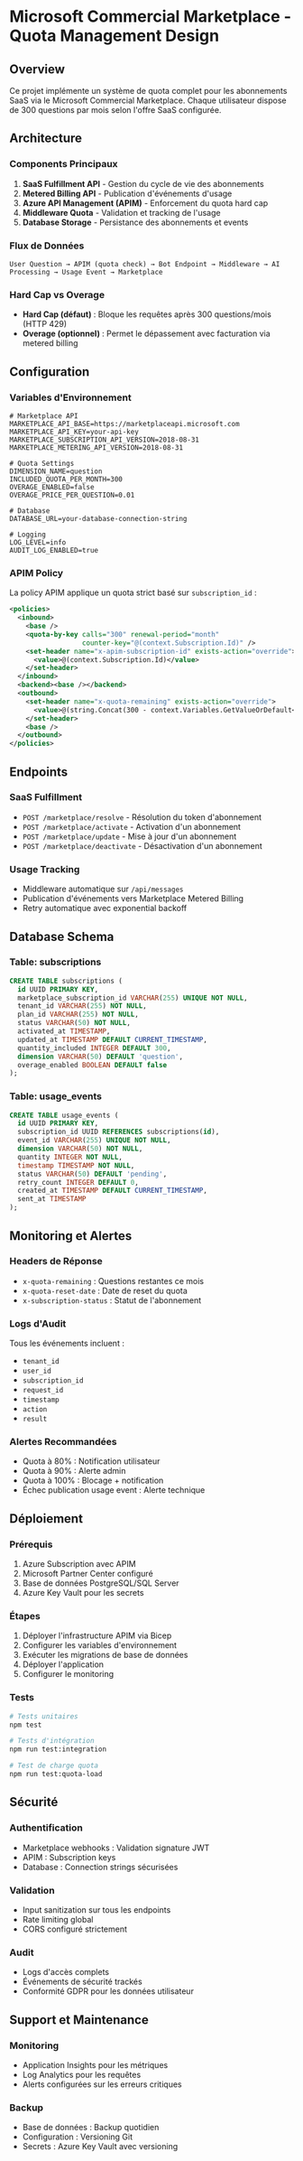# Microsoft Commercial Marketplace - Quota Management Design

## Overview

Ce projet implémente un système de quota complet pour les abonnements SaaS via le Microsoft Commercial Marketplace. Chaque utilisateur dispose de 300 questions par mois selon l'offre SaaS configurée.

## Architecture

### Components Principaux

1. **SaaS Fulfillment API** - Gestion du cycle de vie des abonnements
2. **Metered Billing API** - Publication d'événements d'usage
3. **Azure API Management (APIM)** - Enforcement du quota hard cap
4. **Middleware Quota** - Validation et tracking de l'usage
5. **Database Storage** - Persistance des abonnements et events

### Flux de Données

```
User Question → APIM (quota check) → Bot Endpoint → Middleware → AI Processing → Usage Event → Marketplace
```

### Hard Cap vs Overage

- **Hard Cap (défaut)** : Bloque les requêtes après 300 questions/mois (HTTP 429)
- **Overage (optionnel)** : Permet le dépassement avec facturation via metered billing

## Configuration

### Variables d'Environnement

```env
# Marketplace API
MARKETPLACE_API_BASE=https://marketplaceapi.microsoft.com
MARKETPLACE_API_KEY=your-api-key
MARKETPLACE_SUBSCRIPTION_API_VERSION=2018-08-31
MARKETPLACE_METERING_API_VERSION=2018-08-31

# Quota Settings
DIMENSION_NAME=question
INCLUDED_QUOTA_PER_MONTH=300
OVERAGE_ENABLED=false
OVERAGE_PRICE_PER_QUESTION=0.01

# Database
DATABASE_URL=your-database-connection-string

# Logging
LOG_LEVEL=info
AUDIT_LOG_ENABLED=true
```

### APIM Policy

La policy APIM applique un quota strict basé sur `subscription_id` :

```xml
<policies>
  <inbound>
    <base />
    <quota-by-key calls="300" renewal-period="month"
                  counter-key="@(context.Subscription.Id)" />
    <set-header name="x-apim-subscription-id" exists-action="override">
      <value>@(context.Subscription.Id)</value>
    </set-header>
  </inbound>
  <backend><base /></backend>
  <outbound>
    <set-header name="x-quota-remaining" exists-action="override">
      <value>@(string.Concat(300 - context.Variables.GetValueOrDefault<int>("quota-counter", 0)))</value>
    </set-header>
    <base />
  </outbound>
</policies>
```

## Endpoints

### SaaS Fulfillment

- `POST /marketplace/resolve` - Résolution du token d'abonnement
- `POST /marketplace/activate` - Activation d'un abonnement
- `POST /marketplace/update` - Mise à jour d'un abonnement
- `POST /marketplace/deactivate` - Désactivation d'un abonnement

### Usage Tracking

- Middleware automatique sur `/api/messages`
- Publication d'événements vers Marketplace Metered Billing
- Retry automatique avec exponential backoff

## Database Schema

### Table: subscriptions

```sql
CREATE TABLE subscriptions (
  id UUID PRIMARY KEY,
  marketplace_subscription_id VARCHAR(255) UNIQUE NOT NULL,
  tenant_id VARCHAR(255) NOT NULL,
  plan_id VARCHAR(255) NOT NULL,
  status VARCHAR(50) NOT NULL,
  activated_at TIMESTAMP,
  updated_at TIMESTAMP DEFAULT CURRENT_TIMESTAMP,
  quantity_included INTEGER DEFAULT 300,
  dimension VARCHAR(50) DEFAULT 'question',
  overage_enabled BOOLEAN DEFAULT false
);
```

### Table: usage_events

```sql
CREATE TABLE usage_events (
  id UUID PRIMARY KEY,
  subscription_id UUID REFERENCES subscriptions(id),
  event_id VARCHAR(255) UNIQUE NOT NULL,
  dimension VARCHAR(50) NOT NULL,
  quantity INTEGER NOT NULL,
  timestamp TIMESTAMP NOT NULL,
  status VARCHAR(50) DEFAULT 'pending',
  retry_count INTEGER DEFAULT 0,
  created_at TIMESTAMP DEFAULT CURRENT_TIMESTAMP,
  sent_at TIMESTAMP
);
```

## Monitoring et Alertes

### Headers de Réponse

- `x-quota-remaining` : Questions restantes ce mois
- `x-quota-reset-date` : Date de reset du quota
- `x-subscription-status` : Statut de l'abonnement

### Logs d'Audit

Tous les événements incluent :
- `tenant_id`
- `user_id` 
- `subscription_id`
- `request_id`
- `timestamp`
- `action`
- `result`

### Alertes Recommandées

- Quota à 80% : Notification utilisateur
- Quota à 90% : Alerte admin
- Quota à 100% : Blocage + notification
- Échec publication usage event : Alerte technique

## Déploiement

### Prérequis

1. Azure Subscription avec APIM
2. Microsoft Partner Center configuré
3. Base de données PostgreSQL/SQL Server
4. Azure Key Vault pour les secrets

### Étapes

1. Déployer l'infrastructure APIM via Bicep
2. Configurer les variables d'environnement
3. Exécuter les migrations de base de données
4. Déployer l'application
5. Configurer le monitoring

### Tests

```bash
# Tests unitaires
npm test

# Tests d'intégration
npm run test:integration

# Test de charge quota
npm run test:quota-load
```

## Sécurité

### Authentification

- Marketplace webhooks : Validation signature JWT
- APIM : Subscription keys
- Database : Connection strings sécurisées

### Validation

- Input sanitization sur tous les endpoints
- Rate limiting global
- CORS configuré strictement

### Audit

- Logs d'accès complets
- Événements de sécurité trackés
- Conformité GDPR pour les données utilisateur

## Support et Maintenance

### Monitoring

- Application Insights pour les métriques
- Log Analytics pour les requêtes
- Alerts configurées sur les erreurs critiques

### Backup

- Base de données : Backup quotidien
- Configuration : Versioning Git
- Secrets : Azure Key Vault avec versioning
